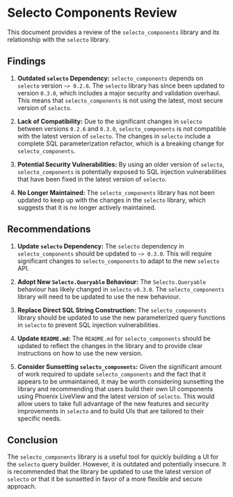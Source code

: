 # Selecto Components Review

This document provides a review of the `selecto_components` library and its relationship with the `selecto` library.

## Findings

1.  **Outdated `selecto` Dependency:** `selecto_components` depends on `selecto` version `~> 0.2.6`. The `selecto` library has since been updated to version `0.3.0`, which includes a major security and validation overhaul. This means that `selecto_components` is not using the latest, most secure version of `selecto`.

2.  **Lack of Compatibility:** Due to the significant changes in `selecto` between versions `0.2.6` and `0.3.0`, `selecto_components` is not compatible with the latest version of `selecto`. The changes in `selecto` include a complete SQL parameterization refactor, which is a breaking change for `selecto_components`.

3.  **Potential Security Vulnerabilities:** By using an older version of `selecto`, `selecto_components` is potentially exposed to SQL injection vulnerabilities that have been fixed in the latest version of `selecto`.

4.  **No Longer Maintained:** The `selecto_components` library has not been updated to keep up with the changes in the `selecto` library, which suggests that it is no longer actively maintained.

## Recommendations

1.  **Update `selecto` Dependency:** The `selecto` dependency in `selecto_components` should be updated to `~> 0.3.0`. This will require significant changes to `selecto_components` to adapt to the new `selecto` API.

2.  **Adopt New `Selecto.Queryable` Behaviour:** The `Selecto.Queryable` behaviour has likely changed in `selecto` `v0.3.0`. The `selecto_components` library will need to be updated to use the new behaviour.

3.  **Replace Direct SQL String Construction:** The `selecto_components` library should be updated to use the new parameterized query functions in `selecto` to prevent SQL injection vulnerabilities.

4.  **Update `README.md`:** The `README.md` for `selecto_components` should be updated to reflect the changes in the library and to provide clear instructions on how to use the new version.

5.  **Consider Sunsetting `selecto_components`:** Given the significant amount of work required to update `selecto_components` and the fact that it appears to be unmaintained, it may be worth considering sunsetting the library and recommending that users build their own UI components using Phoenix LiveView and the latest version of `selecto`. This would allow users to take full advantage of the new features and security improvements in `selecto` and to build UIs that are tailored to their specific needs.

## Conclusion

The `selecto_components` library is a useful tool for quickly building a UI for the `selecto` query builder. However, it is outdated and potentially insecure. It is recommended that the library be updated to use the latest version of `selecto` or that it be sunsetted in favor of a more flexible and secure approach.
